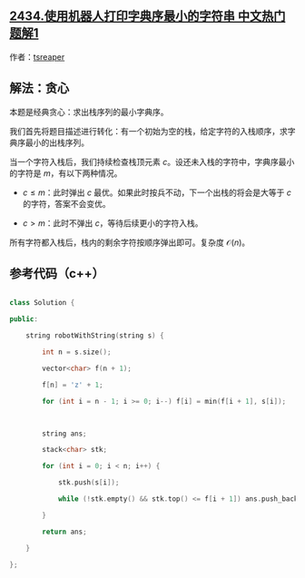 ## [2434.使用机器人打印字典序最小的字符串 中文热门题解1](https://leetcode.cn/problems/using-a-robot-to-print-the-lexicographically-smallest-string/solutions/100000/by-tsreaper-sx1s)

作者：[tsreaper](https://leetcode.cn/u/tsreaper)
## 解法：贪心
本题是经典贪心：求出栈序列的最小字典序。

我们首先将题目描述进行转化：有一个初始为空的栈，给定字符的入栈顺序，求字典序最小的出栈序列。

当一个字符入栈后，我们持续检查栈顶元素 $c$。设还未入栈的字符中，字典序最小的字符是 $m$，有以下两种情况。
* $c \le m$：此时弹出 $c$ 最优。如果此时按兵不动，下一个出栈的将会是大等于 $c$ 的字符，答案不会变优。
* $c > m$：此时不弹出 $c$，等待后续更小的字符入栈。

所有字符都入栈后，栈内的剩余字符按顺序弹出即可。复杂度 $\mathcal{O}(n)$。

## 参考代码（c++）
```c++
class Solution {
public:
    string robotWithString(string s) {
        int n = s.size();
        vector<char> f(n + 1);
        f[n] = 'z' + 1;
        for (int i = n - 1; i >= 0; i--) f[i] = min(f[i + 1], s[i]);

        string ans;
        stack<char> stk;
        for (int i = 0; i < n; i++) {
            stk.push(s[i]);
            while (!stk.empty() && stk.top() <= f[i + 1]) ans.push_back(stk.top()), stk.pop();
        }
        return ans;
    }
};

```